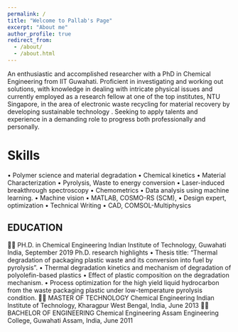```yaml
---
permalink: /
title: "Welcome to Pallab's Page"
excerpt: "About me"
author_profile: true
redirect_from: 
  - /about/
  - /about.html
---
```


An enthusiastic and accomplished researcher with a PhD in Chemical Engineering from IIT Guwahati. Proficient in investigating and working out solutions, with knowledge in dealing with intricate physical issues and currently employed as a research fellow at one of the top institutes, NTU Singapore, in the area of electronic waste recycling for material recovery by developing sustainable technology . Seeking to apply talents and experience in a demanding role to progress both professionally and personally.

Skills
======
•	Polymer science and material degradation
•	Chemical kinetics
•	Material Characterization
•	Pyrolysis, Waste to energy conversion
•	Laser-induced breakthrough spectroscopy	•	Chemometrics
•	Data analysis using machine learning.
•	Machine vision
•	MATLAB, COSMO-RS (SCM), 
•	Design expert, optimization
•	Technical Writing
•	CAD, COMSOL-Multiphysics

EDUCATION
------
👨‍🎓 PH.D. in Chemical Engineering 
Indian Institute of Technology, Guwahati
India, September 2019
Ph.D. research highlights
•	Thesis title: “Thermal degradation of packaging plastic waste and its conversion into fuel by pyrolysis”.
•	Thermal degradation kinetics and mechanism of degradation of polyolefin-based plastics
•	Effect of plastic composition on the degradation mechanism.
•	Process optimization for the high yield liquid hydrocarbon from the waste packaging plastic under low-temperature pyrolysis condition.
👨‍🎓 MASTER OF TECHNOLOGY Chemical Engineering 
Indian Institute of Technology, Kharagpur
West Bengal, India, June 2013
👨‍🎓 BACHELOR OF ENGINEERING Chemical Engineering 
Assam Engineering College, Guwahati
Assam, India, June 2011

